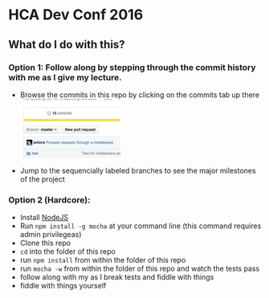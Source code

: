 # HCA Dev Conf 2016

## What do I do with this?

### Option 1: Follow along by stepping through the commit history with me as I give my lecture.

* Browse the commits in this repo by clicking on the commits tab up there
![Here's an image of the commmits tab, which lives up and to the left](commit-tab.jpg?raw=true)

* Jump to the sequencially labeled branches to see the major milestones of the
  project

### Option 2 (Hardcore):

* Install [NodeJS](https://nodejs.org/en/)
* Run `npm install -g mocha` at your command line (this command requires admin
  privilegeas)
* Clone this repo
* `cd` into the folder of this repo
* run `npm install` from within the folder of this repo
* run `mocha -w` from within the folder of this repo and watch the tests pass
* follow along with my as I break tests and fiddle with things
* fiddle with things yourself
